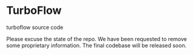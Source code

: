 # TurboFlow
turboflow source code

Please excuse the state of the repo.  We have been requested to remove some proprietary information.  The final codebase will be released soon.

